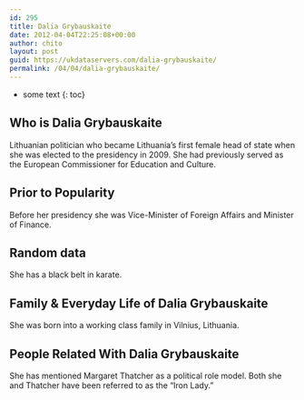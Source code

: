 ```yaml
---
id: 295
title: Dalia Grybauskaite
date: 2012-04-04T22:25:08+00:00
author: chito
layout: post
guid: https://ukdataservers.com/dalia-grybauskaite/
permalink: /04/04/dalia-grybauskaite/
---
```


* some text
{: toc}


## Who is  Dalia Grybauskaite
                  
                  
                  
Lithuanian politician who became Lithuania&#8217;s first female head of state when she was elected to the presidency in 2009. She had previously served as the European Commissioner for Education and Culture.
                  
                
                
                
## Prior to Popularity 
                  
                  
                  
Before her presidency she was Vice-Minister of Foreign Affairs and Minister of Finance.
                  
                
                
                
## Random data 
                  
                  
                  
She has a black belt in karate.
                  
                
                
                
## Family & Everyday Life of Dalia Grybauskaite
                  
                  
                  
She was born into a working class family in Vilnius, Lithuania.
                  
                
                
                
## People Related With  Dalia Grybauskaite
                  
                  
                  
She has mentioned Margaret Thatcher as a political role model. Both she and Thatcher have been referred to as the &#8220;Iron Lady.&#8221;
                  
                
              
            
          
          
          
    
    
  
